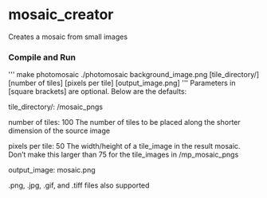 # mosaic_creator
Creates a mosaic from small images

### Compile and Run
  
'''
make photomosaic 
./photomosaic background_image.png [tile_directory/] [number of tiles] [pixels per tile] [output_image.png]
'''
  Parameters in [square brackets] are optional. Below are the defaults:

  tile_directory/: /mosaic_pngs
  
  number of tiles: 100
    The number of tiles to be placed along the shorter dimension of the source image

  pixels per tile: 50
    The width/height of a tile_image in the result mosaic. Don’t make this larger than 75 for the tile_images in /mp_mosaic_pngs

output_image: mosaic.png

.png, .jpg, .gif, and .tiff files also supported
